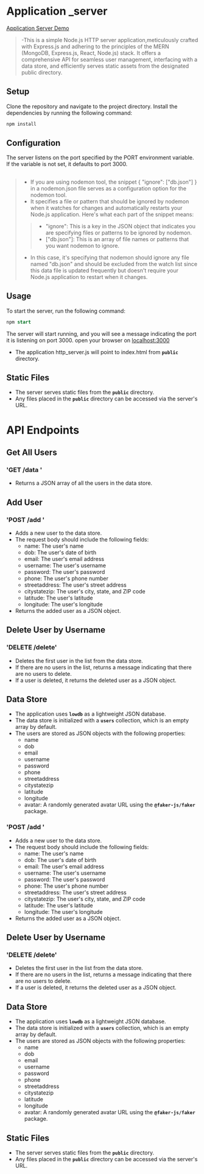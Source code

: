 <!-- @format -->

# Application \_server

<a href="https://simple-data-application-server.onrender.com" target="_blank"/>Application Server Demo</a>

>-This is a simple Node.js HTTP server application,meticulously crafted with Express.js and adhering to the principles of the MERN (MongoDB, Express.js, React, Node.js) stack. It offers a comprehensive API for seamless user management, interfacing with a data store, and efficiently serves static assets from the designated public directory.

## Setup

Clone the repository and navigate to the project directory.
Install the dependencies by running the following command:

```javaScript
npm install
```

## Configuration

The server listens on the port specified by the PORT environment variable. If the variable is not set, it defaults to port 3000.

##

>- If you are using nodemon tool, the snippet { "ignore": ["db.json"] } in a nodemon.json file serves as a configuration option for the nodemon tool.
>- It specifies a file or pattern that should be ignored by nodemon when it watches for changes and automatically restarts your Node.js application.
Here's what each part of the snippet means:
> >- "ignore": This is a key in the JSON object that indicates you are specifying files or patterns to be ignored by nodemon.
> >- ["db.json"]: This is an array of file names or patterns that you want nodemon to ignore. 
>- In this case, it's specifying that nodemon should ignore any file named "db.json" and should be excluded from the watch list since this data file is updated frequently but doesn't require your Node.js application to restart when it changes.



## Usage

To start the server, run the following command:

```sql
npm start
```

The server will start running, and you will see a message indicating the port it is listening on port 3000.
open your browser on
[localhost:3000](http://localhost:3000/)

- The application http_server.js will point to index.html from **`public`** directory.

## Static Files

- The server serves static files from the **`public`** directory.
- Any files placed in the **`public`** directory can be accessed via the server's URL.

# API Endpoints

## Get All Users

### 'GET /data '

- Returns a JSON array of all the users in the data store.

## Add User

### 'POST /add '

- Adds a new user to the data store.
- The request body should include the following fields:
  - name: The user's name
  - dob: The user's date of birth
  - email: The user's email address
  - username: The user's username
  - password: The user's password
  - phone: The user's phone number
  - streetaddress: The user's street address
  - citystatezip: The user's city, state, and ZIP code
  - latitude: The user's latitude
  - longitude: The user's longitude
- Returns the added user as a JSON object.

## Delete User by Username

### 'DELETE /delete'

- Deletes the first user in the list from the data store.
- If there are no users in the list, returns a message indicating that there are no users to delete.
- If a user is deleted, it returns the deleted user as a JSON object.

## Data Store

- The application uses **`lowdb`** as a lightweight JSON database.
- The data store is initialized with a **`users`** collection, which is an empty array by default.
- The users are stored as JSON objects with the following properties:
  - name
  - dob
  - email
  - username
  - password
  - phone
  - streetaddress
  - citystatezip
  - latitude
  - longitude
  - avatar: A randomly generated avatar URL using the **`@faker-js/faker`** package.

### 'POST /add '

- Adds a new user to the data store.
- The request body should include the following fields:
  - name: The user's name
  - dob: The user's date of birth
  - email: The user's email address
  - username: The user's username
  - password: The user's password
  - phone: The user's phone number
  - streetaddress: The user's street address
  - citystatezip: The user's city, state, and ZIP code
  - latitude: The user's latitude
  - longitude: The user's longitude
- Returns the added user as a JSON object.

## Delete User by Username

### 'DELETE /delete'

- Deletes the first user in the list from the data store.
- If there are no users in the list, returns a message indicating that there are no users to delete.
- If a user is deleted, it returns the deleted user as a JSON object.

## Data Store

- The application uses **`lowdb`** as a lightweight JSON database.
- The data store is initialized with a **`users`** collection, which is an empty array by default.
- The users are stored as JSON objects with the following properties:
  - name
  - dob
  - email
  - username
  - password
  - phone
  - streetaddress
  - citystatezip
  - latitude
  - longitude
  - avatar: A randomly generated avatar URL using the **`@faker-js/faker`** package.

## Static Files

- The server serves static files from the **`public`** directory.
- Any files placed in the **`public`** directory can be accessed via the server's URL.
